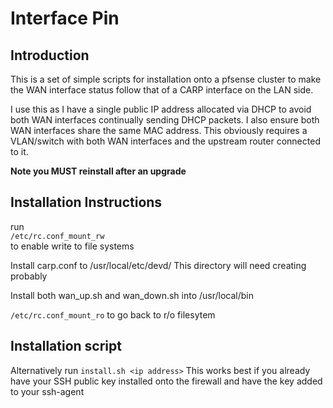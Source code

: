 Interface Pin
=============

Introduction
------------

This is a set of simple scripts for installation onto a pfsense
cluster to make the WAN interface status follow that of a CARP
interface on the LAN side.

I use this as I have a single public IP address allocated via DHCP to
avoid both WAN interfaces continually sending DHCP packets.  I also
ensure both WAN interfaces share the same MAC address.  This obviously
requires a VLAN/switch with both WAN interfaces and the upstream
router connected to it.

**Note you MUST reinstall after an upgrade**

Installation Instructions
-------------------------

run  
`/etc/rc.conf_mount_rw`  
to enable write to file systems

Install carp.conf to /usr/local/etc/devd/
This directory will need
creating probably

Install both wan_up.sh and wan_down.sh into /usr/local/bin


`/etc/rc.conf_mount_ro`
to go back to r/o filesytem

Installation script
-------------------

Alternatively run
`install.sh <ip address>`
This works best if you already have your SSH public key installed onto
the firewall and have the key added to your ssh-agent
